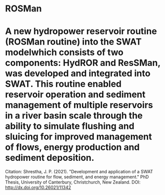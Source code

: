 # ROSMan
# A new hydropower reservoir routine (ROSMan routine) into the SWAT modelwhich consists of two components: HydROR and ResSMan, was developed and integrated into SWAT. This routine enabled reservoir operation and sediment management of multiple reservoirs in a river basin scale through the ability to simulate flushing and sluicing for improved management of flows, energy production and sediment deposition.

Citation: Shrestha, J. P. (2021). "Development and application of a SWAT hydropower routine for flow, sediment, and energy management." PhD Thesis, University of Canterbury, Christchurch, New Zealand.
DOI: http://dx.doi.org/10.26021/11342
